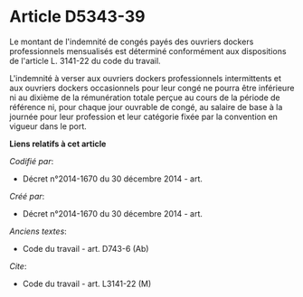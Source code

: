 # Article D5343-39

Le montant de l'indemnité de congés payés des ouvriers dockers professionnels mensualisés est déterminé conformément aux
dispositions de l'article L. 3141-22 du code du travail.

L'indemnité à verser aux ouvriers dockers professionnels intermittents et aux ouvriers dockers occasionnels pour leur congé
ne pourra être inférieure ni au dixième de la rémunération totale perçue au cours de la période de référence ni, pour chaque
jour ouvrable de congé, au salaire de base à la journée pour leur profession et leur catégorie fixée par la convention en
vigueur dans le port.

**Liens relatifs à cet article**

_Codifié par_:

  - Décret n°2014-1670 du 30 décembre 2014 - art.

_Créé par_:

  - Décret n°2014-1670 du 30 décembre 2014 - art.

_Anciens textes_:

  - Code du travail - art. D743-6 (Ab)

_Cite_:

  - Code du travail - art. L3141-22 (M)
